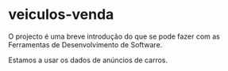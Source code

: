# veiculos-venda

O projecto é uma breve introdução do que se pode fazer com as Ferramentas de Desenvolvimento de Software.

Estamos a usar os dados de anúncios de carros.